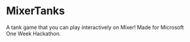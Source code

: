 # MixerTanks

A tank game that you can play interactively on Mixer! Made for Microsoft One Week Hackathon. 
